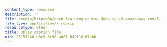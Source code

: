 ```yaml
---
content_type: resource
description: ''
file: /media/https%3A/open-learning-course-data-rc.s3.amazonaws.com/5-112-principles-of-chemical-science-fall-2005/23151240b8c95c90a081649f10c67abb_9Cl8mj5VIHA.vtt
file_type: application/x-subrip
resourcetype: Other
title: 3play caption file
uid: 23151240-b8c9-5c90-a081-649f10c67abb
---
```

